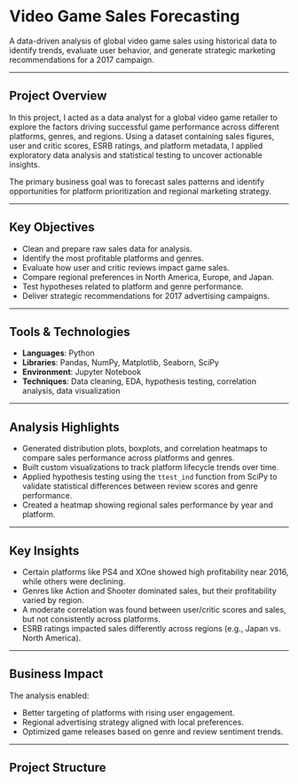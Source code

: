 #  Video Game Sales Forecasting

A data-driven analysis of global video game sales using historical data to identify trends, evaluate user behavior, and generate strategic marketing recommendations for a 2017 campaign.

---

##  Project Overview

In this project, I acted as a data analyst for a global video game retailer to explore the factors driving successful game performance across different platforms, genres, and regions. Using a dataset containing sales figures, user and critic scores, ESRB ratings, and platform metadata, I applied exploratory data analysis and statistical testing to uncover actionable insights.

The primary business goal was to forecast sales patterns and identify opportunities for platform prioritization and regional marketing strategy.

---

##  Key Objectives

- Clean and prepare raw sales data for analysis.
- Identify the most profitable platforms and genres.
- Evaluate how user and critic reviews impact game sales.
- Compare regional preferences in North America, Europe, and Japan.
- Test hypotheses related to platform and genre performance.
- Deliver strategic recommendations for 2017 advertising campaigns.

---

##  Tools & Technologies

- **Languages**: Python
- **Libraries**: Pandas, NumPy, Matplotlib, Seaborn, SciPy
- **Environment**: Jupyter Notebook
- **Techniques**: Data cleaning, EDA, hypothesis testing, correlation analysis, data visualization

---

##  Analysis Highlights

- Generated distribution plots, boxplots, and correlation heatmaps to compare sales performance across platforms and genres.
- Built custom visualizations to track platform lifecycle trends over time.
- Applied hypothesis testing using the `ttest_ind` function from SciPy to validate statistical differences between review scores and genre performance.
- Created a heatmap showing regional sales performance by year and platform.

---

##  Key Insights

- Certain platforms like PS4 and XOne showed high profitability near 2016, while others were declining.
- Genres like Action and Shooter dominated sales, but their profitability varied by region.
- A moderate correlation was found between user/critic scores and sales, but not consistently across platforms.
- ESRB ratings impacted sales differently across regions (e.g., Japan vs. North America).

---

## Business Impact

The analysis enabled:
- Better targeting of platforms with rising user engagement.
- Regional advertising strategy aligned with local preferences.
- Optimized game releases based on genre and review sentiment trends.

---

##  Project Structure


